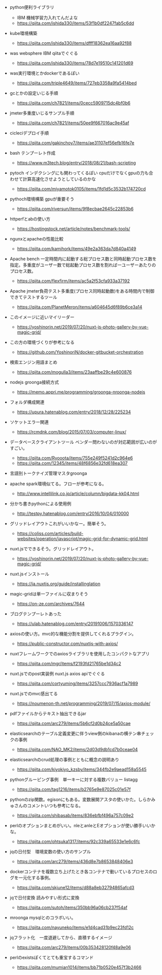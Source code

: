 - python便利ライブラリ
  - IBM 機械学習力入れてんだよな
  - https://qiita.com/ishida330/items/53f1b0df2247fab5c6dd

- kube環境構築
  - https://qiita.com/ishida330/items/dfff18362ea16aa92f88

- was websphere IBM qiitaでぐぐる
  - https://qiita.com/ishida330/items/78d7e19510c141201d69

- was実行環境とかdockerであるぽい
  - https://qiita.com/triple4649/items/727eb3358a9fa5414bed

- gcとかの設定いじる手順
  - https://qiita.com/ch7821/items/0cecc5909715dc4bf0b6

- jmeter多重度いじるサンプル手順
  - https://qiita.com/ch7821/items/50ee9f667016ac9e45af

- cicleciデプロイ手順
  - https://qiita.com/gakinchoy7/items/ae31107ef56efb16fe7e

- bash テンプーレト作成
  - https://www.m3tech.blog/entry/2018/08/21/bash-scripting

- pytoch インデクシングにも関わってくるぽい cpuだけでなくgpuの力も合わせて計算高速化させようとしているのかな
  - https://qiita.com/miyamotok0105/items/1fd1d5c3532b174720cd

- pythoch環境構築 gpuが重要そう
  - https://qiita.com/riversun/items/9f8ecbae2645c22853b6

- httperfとabの使い方
  - https://hostingstock.net/article/notes/benchmark-tools/

- ngunxとapacheの性能比較
  - https://qiita.com/kamihork/items/49e2a363da7d840a4149

- Apache bench 一定時間内に起動する総プロセス数と同時起動プロセス数を指定。多重度がユーザー数で総起動プロセス数を割れば一ユーザーあたりのプロセス数。
  - https://qiita.com/flexfirm/items/ac5a2f53cfa933a37192

- Apache jmeter負荷テスト多重度(プロセス同時起動数)をある時間内で制御できてテストするツール
  - https://qiita.com/PlanetMeron/items/a604645d6f89b6ce3a14

- このイメージに近いマイリーダー
  - https://yoshinorin.net/2019/07/20/nuxt-js-photo-gallery-by-vue-magic-grid/

- この方の環境づくりが参考になる
  - https://github.com/YoshinoriN/docker-gitbucket-orchestration

- 検索エンジン用語まとめ
  - https://qiita.com/mogulla3/items/23aaffbe29c4e600876
- nodejs groonga接続方式
  - https://memo.appri.me/programming/groonga-nroonga-nodejs

- フォルダ構成関連
  - https://upura.hatenablog.com/entry/2018/12/28/225234


- ソケットエラー関連
  - https://rcmdnk.com/blog/2015/07/03/computer-linux/


- データベースクライアントツール
ベンダー問わないのが対応範囲が広いのがすごい。
  - https://qiita.com/Ryooota/items/755e249f5241d2c964e6
  - https://qiita.com/12345/items/48f6856e32fd618ea307

- 言語別トークナイズ管理マスタgroonga

- apache spark環境似てる。フローが参考になる。
  - http://www.intellilink.co.jp/article/column/bigdata-kk04.html

- 分かち書きpythonによる使用例
  - http://testpy.hatenablog.com/entry/2016/10/04/010000

- グリッドレイアウトこれがいいかなー。簡単そう。
  - https://coliss.com/articles/build-websites/operation/javascript/magic-grid-for-dynamic-grid.html

- nuxt.jsでできるそう。グリッドレイアウト。
  - https://yoshinorin.net/2019/07/20/nuxt-js-photo-gallery-by-vue-magic-grid/

- nuxt.jsインストール
  - https://ja.nuxtjs.org/guide/installinglation

- magic-gridは単一ファイルに収まりそう
  - https://on-ze.com/archives/7644

- ブログテンプーレトあった
  - https://ulab.hatenablog.com/entry/20191006/1570336147

- axiosの使い方。mvc的な機能分割を提供してくれるプラグイン。
  - https://public-constructor.com/nuxtjs-with-axios/

- nuxtフレームワークでのaxiosライブラリを使用したコンパクトなアプリ
  - https://qiita.com/mgr/items/f2193fd21765be1d34c2

- nuxt.jsでのpost実装例 nuxt.js axios apiでぐぐる
  - https://qiita.com/cortyuming/items/3257ccc7936acf1a7989

- nuxt.jsでのmvc感出てる
  - https://noumenon-th.net/programming/2019/07/15/axios-module/

- pdfファイルからテキスト抽出できるjar
  - https://qiita.com/arc279/items/5b6cf2d0b24ce5a50cae

- elasticsearchのテーブル定義変更に伴うview側のkibanaの横テン串チェックの事例
  - https://qiita.com/NAO_MK2/items/2d03d9db1cd7b0ceae04

- elasticsearchのcrud処理の事例とともに概念の説明あり
  - https://qiita.com/kiyokiyo_kzsby/items/344fb2e9aead158a5545

- pythonグルーピング事例　単一キーに対する複数バリュー listagg
  - https://qiita.com/tag1216/items/b2765e9e87025c01e57f

- pythonのzip関数。egisonにもある。変数展開アスタの使いかた。しらかみゅさんのコメントいつも参考になる。
  - https://qiita.com/shibasab/items/836ebfbf496a757c09e2

- perlのオプションまとめがいい。nleとanleとEオプションが使い勝手いいかな。
  - https://qiita.com/ohtsuka1317/items/92c339a65533e1e6c6fc

- jqの日付型　環境変数の使い方のサンプル
  - https://qiita.com/arc279/items/436d8e7b8653848406e3

- dockerコンテナを複数立ち上げたとき各コンテナで動いているプロセスのログを一元化する事例。
  - https://qiita.com/skjune12/items/d88a8eb32794865afcd3

- jqで日付変換 読みやすい形式に変換
  - https://qiita.com/sutoh/items/350bb96a06cb237f54af

- mroonga mysqlとのコラボいい。
  - https://qiita.com/nayuneko/items/e1d4cad31b9ec23fd12c

- jqフラット化　一度退避してから、直積するイメージ
  - https://qiita.com/arc279/items/00b353428120f48a9e06

- perlのexistsぽくてとても重宝するコマンド
  - https://qiita.com/mumian1014/items/bb71b0520e457f3b2466

